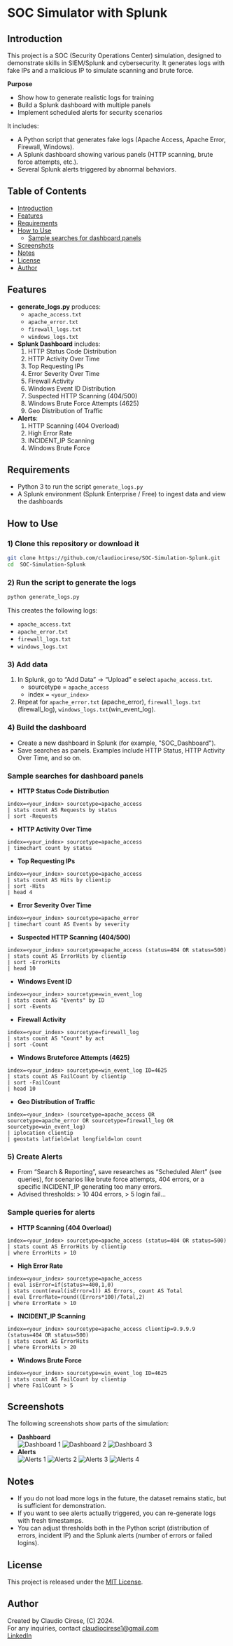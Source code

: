 # SOC Simulator with Splunk

## Introduction
This project is a SOC (Security Operations Center) simulation,
designed to demonstrate skills in SIEM/Splunk and cybersecurity.
It generates logs with fake IPs and a malicious IP to simulate scanning and
brute force. 

**Purpose**
- Show how to generate realistic logs for training
- Build a Splunk dashboard with multiple panels
- Implement scheduled alerts for security scenarios

It includes:
- A Python script that generates fake logs (Apache Access, Apache Error, Firewall, Windows).
- A Splunk dashboard showing various panels (HTTP scanning, brute force attempts, etc.).
- Several Splunk alerts triggered by abnormal behaviors.

## Table of Contents
- [Introduction](#introduction)
- [Features](#features)
- [Requirements](#requirements)
- [How to Use](#how-to-use)
   - [Sample searches for dashboard panels](#sample-searches-for-dashboard-panels)
- [Screenshots](#screenshots)
- [Notes](#notes)
- [License](#license)
- [Author](#author)


## Features
- **generate_logs.py** produces:
  - `apache_access.txt`
  - `apache_error.txt`
  - `firewall_logs.txt`
  - `windows_logs.txt`
- **Splunk Dashboard** includes:
  1. HTTP Status Code Distribution
  2. HTTP Activity Over Time
  3. Top Requesting IPs
  4. Error Severity Over Time
  5. Firewall Activity
  6. Windows Event ID Distribution
  7. Suspected HTTP Scanning (404/500)
  8. Windows Brute Force Attempts (4625)
  9. Geo Distribution of Traffic
- **Alerts**:
  1. HTTP Scanning (404 Overload)
  2. High Error Rate
  3. INCIDENT_IP Scanning
  4. Windows Brute Force

## Requirements
- Python 3 to run the script `generate_logs.py`
- A Splunk environment (Splunk Enterprise / Free) to ingest data and view the dashboards

## How to Use

### 1) Clone this repository or download it
```bash
git clone https://github.com/claudiocirese/SOC-Simulation-Splunk.git
cd  SOC-Simulation-Splunk
```

### 2) Run the script to generate the logs
```bash
python generate_logs.py
```
This creates the following logs:
- `apache_access.txt`
- `apache_error.txt`
- `firewall_logs.txt`
- `windows_logs.txt`

### 3) Add data
1. In Splunk, go to “Add Data” → “Upload” e select `apache_access.txt`.
   - sourcetype = `apache_access`
   - index = `<your_index>`
2. Repeat for `apache_error.txt` (apache_error), `firewall_logs.txt` (firewall_log), 
`windows_logs.txt`(win_event_log).

### 4) Build the dashboard
- Create a new dashboard in Splunk (for example, "SOC_Dashboard").
- Save searches as panels. Examples include HTTP Status, HTTP Activity Over Time, and so on.
### Sample searches for dashboard panels
- **HTTP Status Code Distribution**
```spl 
index=<your_index> sourcetype=apache_access
| stats count AS Requests by status
| sort -Requests
``` 
- **HTTP Activity Over Time**
```spl 
index=<your_index> sourcetype=apache_access
| timechart count by status
```
- **Top Requesting IPs**
```spl
index=<your_index> sourcetype=apache_access
| stats count AS Hits by clientip
| sort -Hits
| head 4
```
- **Error Severity Over Time**
```spl
index=<your_index> sourcetype=apache_error
| timechart count AS Events by severity
```
- **Suspected HTTP Scanning (404/500)**
```spl
index=<your_index> sourcetype=apache_access (status=404 OR status=500)
| stats count AS ErrorHits by clientip
| sort -ErrorHits
| head 10
```
- **Windows Event ID**
```spl 
index=<your_index> sourcetype=win_event_log
| stats count AS "Events" by ID
| sort -Events
```
- **Firewall Activity**
```spl
index=<your_index> sourcetype=firewall_log
| stats count AS "Count" by act
| sort -Count
```
- **Windows Bruteforce Attempts (4625)**
```spl
index=<your_index> sourcetype=win_event_log ID=4625
| stats count AS FailCount by clientip
| sort -FailCount
| head 10
```
- **Geo Distribution of Traffic**
```spl
index=<your_index> (sourcetype=apache_access OR sourcetype=apache_error OR sourcetype=firewall_log OR sourcetype=win_event_log)
| iplocation clientip
| geostats latfield=lat longfield=lon count
```

### 5) Create Alerts
- From “Search & Reporting”, save researches as “Scheduled Alert” (see queries), for 
scenarios like brute force attempts, 404 errors, or a specific INCIDENT_IP generating
too many errors.
- Advised thresholds: > 10 404 errors, > 5 login fail...
### Sample queries for alerts
- **HTTP Scanning (404 Overload)**
```spl
index=<your_index> sourcetype=apache_access (status=404 OR status=500)
| stats count AS ErrorHits by clientip
| where ErrorHits > 10
```
- **High Error Rate**
```spl
index=<your_index> sourcetype=apache_access
| eval isError=if(status>=400,1,0)
| stats count(eval(isError=1)) AS Errors, count AS Total
| eval ErrorRate=round((Errors*100)/Total,2)
| where ErrorRate > 10
```
- **INCIDENT_IP Scanning**
```spl
index=<your_index> sourcetype=apache_access clientip=9.9.9.9 (status=404 OR status=500)
| stats count AS ErrorHits
| where ErrorHits > 20
```
- **Windows Brute Force**
```spl
index=<your_index> sourcetype=win_event_log ID=4625
| stats count AS FailCount by clientip
| where FailCount > 5
```

## Screenshots
The following screenshots show parts of the simulation:
- **Dashboard**  
  ![Dashboard 1](screenshots/dashboard1.JPG)
  ![Dashboard 2](screenshots/dashboard2.JPG)
  ![Dashboard 3](screenshots/dashboard3.JPG)
- **Alerts**  
  ![Alerts 1](screenshots/alert1.JPG)
  ![Alerts 2](screenshots/alert2.JPG)
  ![Alerts 3](screenshots/alert3.JPG)
  ![Alerts 4](screenshots/alert4.JPG)

## Notes
- If you do not load more logs in the future, the dataset remains static, but is sufficient 
for demonstration.
- If you want to see alerts actually triggered, you can re-generate logs with fresh timestamps.
- You can adjust thresholds both in the Python script (distribution of errors,
incident IP) and the Splunk alerts (number of errors or failed logins).

## License
This project is released under the [MIT License](./LICENSE).

## Author
Created by Claudio Cirese, (C) 2024.  
For any inquiries, contact <claudiocirese1@gmail.com>  
[LinkedIn](https://www.linkedin.com/in/claudio-cirese-9792472bb)